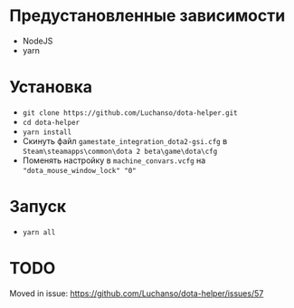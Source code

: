 # Предустановленные зависимости

- NodeJS
- yarn

# Установка

- `git clone https://github.com/Luchanso/dota-helper.git`
- `cd dota-helper`
- `yarn install`
- Скинуть файл `gamestate_integration_dota2-gsi.cfg` в `Steam\steamapps\common\dota 2 beta\game\dota\cfg`
- Поменять настройку в `machine_convars.vcfg` на `"dota_mouse_window_lock" "0"`

# Запуск

- `yarn all`

# TODO

Moved in issue: https://github.com/Luchanso/dota-helper/issues/57
